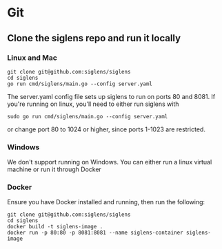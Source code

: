 # Git
## Clone the siglens repo and run it locally
### Linux and Mac
```
git clone git@github.com:siglens/siglens
cd siglens
go run cmd/siglens/main.go --config server.yaml
```
The server.yaml config file sets up siglens to run on ports 80 and 8081.
If you're running on linux, you'll need to either run siglens with
```
sudo go run cmd/siglens/main.go --config server.yaml
```
or change port 80 to 1024 or higher, since ports 1-1023 are restricted.

### Windows
We don't support running on Windows.
You can either run a linux virtual machine or run it through Docker

### Docker
Ensure you have Docker installed and running, then run the following:
```
git clone git@github.com:siglens/siglens
cd siglens
docker build -t siglens-image .
docker run -p 80:80 -p 8081:8081 --name siglens-container siglens-image
```
